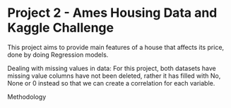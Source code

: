 # Project 2 - Ames Housing Data and Kaggle Challenge

This project aims to provide main features of a house that affects its price, done by doing Regression models.

Dealing with missing values in data:
For this project, both datasets have missing value columns have not been deleted, rather it has filled with No, None or 0 instead so that we can create a correlation for each variable.

Methodology

